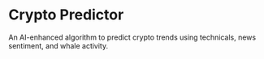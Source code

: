 # Crypto Predictor

An AI-enhanced algorithm to predict crypto trends using technicals, news sentiment, and whale activity.